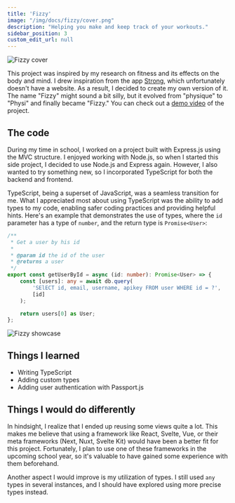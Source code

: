 ```yaml
---
title: 'Fizzy'
image: "/img/docs/fizzy/cover.png"
description: "Helping you make and keep track of your workouts."
sidebar_position: 3
custom_edit_url: null
---
```


![Fizzy cover](/img/docs/fizzy/cover.png)

This project was inspired by my research on fitness and its effects on the body and mind. I drew inspiration from the app [Strong](https://www.strong.app/), which unfortunately doesn't have a website. As a result, I decided to create my own version of it. The name "Fizzy" might sound a bit silly, but it evolved from "physique" to "Physi" and finally became "Fizzy." You can check out a [demo video](https://youtu.be/RcGxFgKqzA4) of the project.

## The code

During my time in school, I worked on a project built with Express.js using the MVC structure. I enjoyed working with Node.js, so when I started this side project, I decided to use Node.js and Express again. However, I also wanted to try something new, so I incorporated TypeScript for both the backend and frontend.

TypeScript, being a superset of JavaScript, was a seamless transition for me. What I appreciated most about using TypeScript was the ability to add types to my code, enabling safer coding practices and providing helpful hints. Here's an example that demonstrates the use of types, where the `id` parameter has a type of `number`, and the return type is `Promise<User>`:

```typescript
/**
 * Get a user by his id
 *
 * @param id the id of the user
 * @returns a user
 */
export const getUserById = async (id: number): Promise<User> => {
    const [users]: any = await db.query(
        'SElECT id, email, username, apikey FROM user WHERE id = ?',
        [id]
    );

    return users[0] as User;
};
```

![Fizzy showcase](/img/docs/fizzy/fizzy-showcase.png)

## Things I learned

-   Writing TypeScript
-   Adding custom types
-   Adding user authentication with Passport.js

## Things I would do differently

In hindsight, I realize that I ended up reusing some views quite a lot. This makes me believe that using a framework like React, Svelte, Vue, or their meta frameworks (Next, Nuxt, Svelte Kit) would have been a better fit for this project. Fortunately, I plan to use one of these frameworks in the upcoming school year, so it's valuable to have gained some experience with them beforehand.

Another aspect I would improve is my utilization of types. I still used `any` types in several instances, and I should have explored using more precise types instead.
